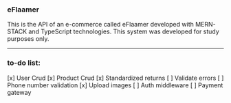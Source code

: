 ### eFlaamer
<p>This is the API of an e-commerce called eFlaamer developed with MERN-STACK and TypeScript technologies. This system was developed for study purposes only.</p>

<hr>

<h3>to-do list:</h3>

[x] User Crud
[x] Product Crud
[x] Standardized returns 
[ ] Validate errors
[ ] Phone number validation
[x] Upload images
[ ] Auth middleware
[ ] Payment gateway
